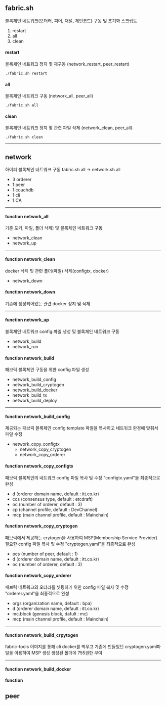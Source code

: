 ## fabric.sh
블록체인 네트워크(오더러, 피어, 채널, 체인코드) 구동 및 초기화 스크립트
1. restart
2. all
3. clean
#### restart
블록체인 네트워크 정지 및 재구동 (network_restart, peer_restart)
``` shell
./fabric.sh restart
```
#### all
블록체인 네트워크 구동 (network_all, peer_all)
``` shell
./fabric.sh all
```
#### clean
블록체인 네트워크 정지 및 관련 파일 삭제 (network_clean, peer_all)
``` shell
./fabric.sh clean
```

---

## network
하이퍼 
블록체인 네트워크 구동
fabric.sh all -> network.sh all
 * 3 orderer
 * 1 peer
 * 1 couchdb
 * 1 cli
 * 1 CA

---

#### function network_all
기존 도커, 파일, 폴더 삭제) 및 블록체인 네트워크 구동
 * network_clean
 * network_up
 
---

#### function network_clean
docker 삭제 및 관련 폴더(파일) 삭제(configtx, docker)
 * network_down

#### function network_down
기존에 생성되어있는 관련 docker 정지 및 삭제

---

#### function network_up
블록체인 네트워크 config 파일 생성 및 블록체인 네트워크 구동
 * network_build
 * network_run
 
#### function network_build
패브릭 블록체인 구동을 위한 config 파일 생성
 * network_build_config
 * network_build_cryptogen
 * network_build_docker
 * network_build_tx
 * network_build_deploy

---

#### function network_build_config
제공되는 패브릭 블록체인 config template 파일을 복사하고 네트워크 환경에 맞춰서 파일 수정
 * network_copy_configtx
	* network_copy_cryptogen
	* network_copy_orderer

#### function network_copy_configtx
패브릭 블록체인의 네트워크 config 파일 복사 및 수정
"configtx.yaml"을 최종적으로 완성
 * d (orderer domain name, default : itt.co.kr)
 * ccs (consensus type, default : etcdraft)
 * oc (number of orderer, default : 3)
 * cp (channel profile, default : DevChannel)
 * mcp (main channel profile, default : Mainchain)

#### function network_copy_cryptogen
패브릭에서 제공하는 crytogen을 사용하여 MSP(Membership Service Provider) 필요한 config 파일 복사 및 수정
"cryptogen.yaml"을 최종적으로 완성
 * pcs (number of peer, default : 1)
 * d (orderer domain name, default : itt.co.kr)
 * oc (number of orderer, default : 3)
 
#### function network_copy_orderer
패브릭 네트워크의 오더러를 셋팅하기 위한 config 파일 복사 및 수정
"orderer.yaml"을 최종적으로 완성
 * orgs (organization name, default : bpa)
 * d (orderer domain name, default : itt.co.kr)
 * mc.block (genesis block, dafult : mc)
 * mcp (main channel profile, default : Mainchain)

---

#### function network_build_crpytogen
fabric-tools 이미지를 통해 cli docker를 띄우고 기존에 만들었던 cryptogen.yaml파일을 이용하여 MSP 생성
생성된 폴더에 755권한 부여

---

#### function network_build_docker

#### function
## peer
